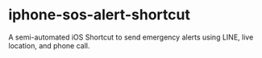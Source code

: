 # iphone-sos-alert-shortcut
A semi-automated iOS Shortcut to send emergency alerts using LINE, live location, and phone call.
